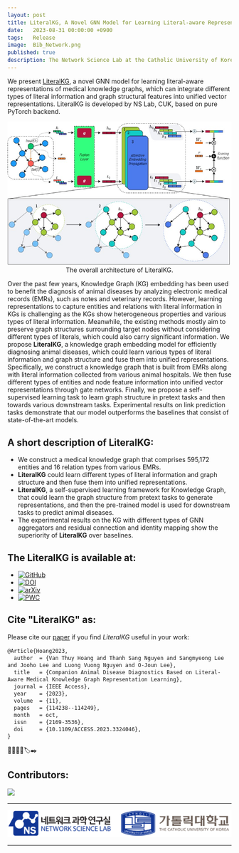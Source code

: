 ```yaml
---
layout: post
title: LiteralKG, A Novel GNN Model for Learning Literal-aware Representations of Medical Knowledge Graphs
date:   2023-08-31 00:00:00 +0900
tags:   Release
image:  Bib_Network.png
published: true
description: The Network Science Lab at the Catholic University of Korea releases LiteralKG, a novel GNN model for learning literal-aware representations of medical knowledge graphs to integrate literal information and graph structural features into unified vector representations.
---
```


We present [LiteralKG](https://github.com/NSLab-CUK/LiteralKG), a novel GNN model for learning literal-aware representations of medical knowledge graphs, which can integrate different types of literal information and graph structural features into unified vector representations. LiteralKG is developed by NS Lab, CUK, based on pure PyTorch backend.

<p align="center">
  <img src="/images/LiteralKG.jpg" alt="LiteralKG Architecture" width="800">
  <br>
  <b></b> The overall architecture of LiteralKG.
</p>

Over the past few years, Knowledge Graph (KG) embedding has been used to benefit the diagnosis of animal diseases by analyzing electronic medical records (EMRs), such as notes and veterinary records. However, learning representations to capture entities and relations with literal information in KGs is challenging as the KGs show heterogeneous properties and various types of literal information. Meanwhile, the existing methods mostly aim to preserve graph structures surrounding target nodes without considering different types of literals, which could also carry significant information. We propose **LiteralKG**, a knowledge graph embedding model for efficiently diagnosing animal diseases, which could learn various types of literal information and graph structure and fuse them into unified representations. Specifically, we construct a knowledge graph that is built from EMRs along with literal information collected from various animal hospitals. We then fuse different types of entities and node feature information into unified vector representations through gate networks. Finally, we propose a self-supervised learning task to learn graph structure in pretext tasks and then towards various downstream tasks. Experimental results on link prediction tasks demonstrate that our model outperforms the baselines that consist of state-of-the-art models.

## A short description of **LiteralKG**:

- We construct a medical knowledge graph that comprises 595,172 entities and 16 relation types from various EMRs.
- **LiteralKG** could learn different types of literal information and graph structure and then fuse them into unified representations.
- **LiteralKG**, a self-supervised learning framework for Knowledge Graph, that could learn the graph structure from pretext tasks to generate representations, and then the pre-trained model is used for downstream tasks to predict animal diseases.
- The experimental results on the KG with different types of GNN aggregators and residual connection and identity mapping show the superiority of **LiteralKG** over baselines.

## The **LiteralKG** is available at:
* [![GitHub](https://img.shields.io/badge/GitHub-Data%20&%20Code-9B9B9B?style=flat-square&logo=GitHub)](https://github.com/NSLab-CUK/LiteralKG)
* [![DOI](http://img.shields.io/:DOI-10.1109/ACCESS.2023.3324046-blue?style=flat-square)](https://doi.org/10.1109/ACCESS.2023.3324046)
* [![arXiv](https://img.shields.io/badge/arXiv-2309.03219-b31b1b?style=flat-square&logo=arxiv&logoColor=red)](https://arxiv.org/abs/2309.03219)
* [![PWC](https://custom-icon-badges.demolab.com/badge/Papers%20With%20Code-LiteralKG-21CBCE?style=flat-square&logo=paperswithcode)](https://paperswithcode.com/paper/companion-animal-disease-diagnostics-based-on)


## Cite "**LiteralKG**" as:

Please cite our [paper](https://ieeexplore.ieee.org/abstract/document/10283810) if you find *LiteralKG* useful in your work:
```
@Article{Hoang2023,
  author  = {Van Thuy Hoang and Thanh Sang Nguyen and Sangmyeong Lee and Jooho Lee and Luong Vuong Nguyen and O-Joun Lee},
  title   = {Companion Animal Disease Diagnostics Based on Literal-Aware Medical Knowledge Graph Representation Learning},
  journal = {IEEE Access},
  year    = {2023},
  volume  = {11},
  pages   = {114238--114249},
  month   = oct,
  issn    = {2169-3536},
  doi     = {10.1109/ACCESS.2023.3324046},
}
```

:page_facing_up::woman_technologist::bookmark_tabs::label::black_nib:	

## Contributors: 

<a href="https://github.com/NSLab-CUK/LiteralKG/graphs/contributors">
  <img src="https://contrib.rocks/image?repo=NSLab-CUK/LiteralKG" />
</a>

***

<a href="https://nslab-cuk.github.io/"><img src="https://github.com/NSLab-CUK/NSLab-CUK/raw/main/Logo_Dual_Wide.png"/></a>

***

